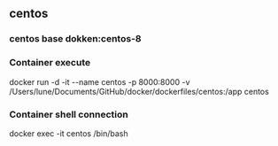 ## centos

### centos base dokken:centos-8

### Container execute		    
docker run -d -it --name centos -p 8000:8000 -v /Users/lune/Documents/GitHub/docker/dockerfiles/centos:/app centos 

### Container shell connection
docker exec -it centos /bin/bash
